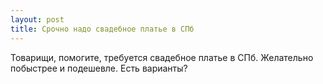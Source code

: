```yaml
---
layout: post 
title: Срочно надо свадебное платье в СПб 
--- 
```

Товарищи, помогите, требуется свадебное платье в СПб. Желательно побыстрее и подешевле. Есть варианты?